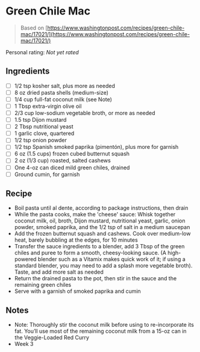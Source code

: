 # Green Chile Mac

> Based on [https://www.washingtonpost.com/recipes/green-chile-mac/17021/](https://www.washingtonpost.com/recipes/green-chile-mac/17021/)

<!-- {cts} rating=0; (User can specify rating on scale of 1-5) -->

Personal rating: *Not yet rated*

<!-- {cte} -->

<!-- {cts} name_image=None; (User can specify image name) -->

<!-- TODO: Capture image -->

<!-- {cte} -->

## Ingredients

- [ ] 1/2 tsp kosher salt, plus more as needed
- [ ] 8 oz dried pasta shells (medium-size)
- [ ] 1/4 cup full-fat coconut milk (see Note)
- [ ] 1 Tbsp extra-virgin olive oil
- [ ] 2/3 cup low-sodium vegetable broth, or more as needed
- [ ] 1.5 tsp Dijon mustard
- [ ] 2 Tbsp nutritional yeast
- [ ] 1 garlic clove, quartered
- [ ] 1/2 tsp onion powder
- [ ] 1/2 tsp Spanish smoked paprika (pimentón), plus more for garnish
- [ ] 6 oz (1.5 cups) frozen cubed butternut squash
- [ ] 2 oz (1/3 cup) roasted, salted cashews
- [ ] One 4-oz can diced mild green chiles, drained
- [ ] Ground cumin, for garnish

## Recipe

- Boil pasta until al dente, according to package instructions, then drain
- While the pasta cooks, make the 'cheese' sauce: Whisk together coconut milk, oil, broth, Dijon mustard, nutritional yeast, garlic, onion powder, smoked paprika, and the 1/2 tsp of salt in a medium saucepan
- Add the frozen butternut squash and cashews. Cook over medium-low heat, barely bubbling at the edges, for 10 minutes
- Transfer the sauce ingredients to a blender, add 3 Tbsp of the green chiles and puree to form a smooth, cheesy-looking sauce. (A high-powered blender such as a Vitamix makes quick work of it; if using a standard blender, you may need to add a splash more vegetable broth). Taste, and add more salt as needed
- Return the drained pasta to the pot, then stir in the sauce and the remaining green chiles
- Serve with a garnish of smoked paprika and cumin

## Notes

- Note: Thoroughly stir the coconut milk before using to re-incorporate its fat. You’ll use most of the remaining coconut milk from a 15-oz can in the Veggie-Loaded Red Curry
- Week 3
